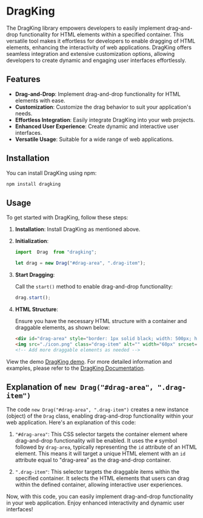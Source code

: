 # DragKing

The DragKing library empowers developers to easily implement drag-and-drop functionality for HTML elements within a specified container. This versatile tool makes it effortless for developers to enable dragging of HTML elements, enhancing the interactivity of web applications. DragKing offers seamless integration and extensive customization options, allowing developers to create dynamic and engaging user interfaces effortlessly.

## Features

- **Drag-and-Drop**: Implement drag-and-drop functionality for HTML elements with ease.
- **Customization**: Customize the drag behavior to suit your application's needs.
- **Effortless Integration**: Easily integrate DragKing into your web projects.
- **Enhanced User Experience**: Create dynamic and interactive user interfaces.
- **Versatile Usage**: Suitable for a wide range of web applications.

## Installation

You can install DragKing using npm:

```bash
npm install dragking
```

## Usage

To get started with DragKing, follow these steps:

1. **Installation**: Install DragKing as mentioned above.

2. **Initialization**:

   ```javascript
   import  Drag  from "dragking";

   let drag = new Drag("#drag-area", ".drag-item");
   ```

3. **Start Dragging**:

   Call the `start()` method to enable drag-and-drop functionality:

   ```javascript
   drag.start();
   ```

4. **HTML Structure**:

   Ensure you have the necessary HTML structure with a container and draggable elements, as shown below:

   ```html
   <div id="drag-area" style="border: 1px solid black; width: 500px; height: 500px; margin-left: 100px;"></div>
   <img src="./icon.png" class="drag-item" alt="" width="60px" srcset=""/>
   <!-- Add more draggable elements as needed -->
   ```

View the demo [DragKing demo]().
For more detailed information and examples, please refer to the [DragKing Documentation](#link-to-documentation).

## Explanation of `new Drag("#drag-area", ".drag-item")`

The code `new Drag("#drag-area", ".drag-item")` creates a new instance (object) of the `Drag` class, enabling drag-and-drop functionality within your web application. Here's an explanation of this code:

1. `"#drag-area"`: This CSS selector targets the container element where drag-and-drop functionality will be enabled. It uses the `#` symbol followed by `drag-area`, typically representing the `id` attribute of an HTML element. This means it will target a unique HTML element with an `id` attribute equal to "drag-area" as the drag-and-drop container.

2. `".drag-item"`: This selector targets the draggable items within the specified container. It selects the HTML elements that users can drag within the defined container, allowing interactive user experiences.

Now, with this code, you can easily implement drag-and-drop functionality in your web application. Enjoy enhanced interactivity and dynamic user interfaces!


